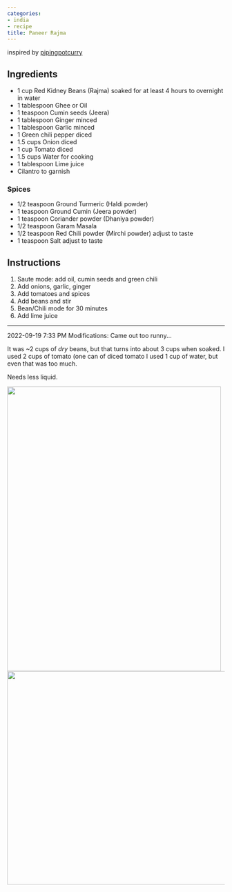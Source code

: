 ```yaml
---
categories:
- india
- recipe
title: Paneer Rajma
---
```


inspired by [pipingpotcurry](https://pipingpotcurry.com/rajma-masala-instant-pot/)

## Ingredients

- 1  cup  Red Kidney Beans (Rajma)  soaked for at least 4 hours to overnight in water
- 1  tablespoon  Ghee or Oil
- 1  teaspoon  Cumin seeds (Jeera)
- 1  tablespoon  Ginger  minced
- 1  tablespoon  Garlic  minced
- 1  Green chili pepper diced
- 1.5  cups  Onion  diced
- 1  cup  Tomato  diced
- 1.5  cups  Water  for cooking
- 1  tablespoon  Lime juice
- Cilantro  to garnish

### Spices

- 1/2  teaspoon Ground Turmeric (Haldi powder)
- 1  teaspoon Ground Cumin (Jeera powder)
- 1  teaspoon Coriander powder (Dhaniya powder)
- 1/2  teaspoon  Garam Masala
- 1/2  teaspoon  Red Chili powder (Mirchi powder)  adjust to taste
- 1  teaspoon  Salt  adjust to taste

## Instructions

1. Saute mode: add oil, cumin seeds and green chili
2. Add onions, garlic, ginger
3. Add tomatoes and spices
4. Add beans and stir
5. Bean/Chili mode for 30 minutes
6. Add lime juice

***

2022-09-19 7:33 PM Modifications:
Came out too runny...


It was ~2 cups of *dry* beans, but that turns into about 3 cups when soaked.
I used 2 cups of tomato (one can of diced tomato
I used 1 cup of water, but even that was too much.

Needs less liquid.

<img src="https://sat02pap004files.storage.live.com/y4mfNiqfcw-OaLXed6Z6_ORTtVMU6amSsC4Me4tm-uiLaW6H36NSmmw_Hxbk0e-W0D59OPxsKRe8bUxX1q3vVm68tE_J-ozKFn-GLkNhAXc-CvQvytyRxq9s_8mf0WJcTrQ97ccLy-SJME29OxIayxNoXH2IjgmjPx22w6BIMdoeWHJh3RMwL1uOrMnx3s8vy_m?width=495&height=660&cropmode=none" width="495" height="660" />

<img src="https://sat02pap004files.storage.live.com/y4mUtbbPCQ4lqiWDJkmhn7fylnPwPsivEKQycznRTtg1imgazSk0M2X2D-YXobzfof9jjJQdxWhdbGnZV7y0maIDJ83t0ibrHuocWDqetogJqnV6EjC_1KJLacCRDCrq_4hzyR0upKuthTHlNRYpj1PbnGZdWjVbuTWGUOebsYSpLrRDISC1pkyTEE0kPBONU1l?width=660&height=495&cropmode=none" width="660" height="495" />